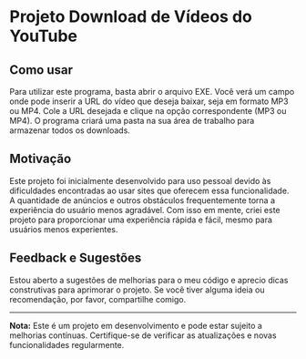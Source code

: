 # Projeto Download de Vídeos do YouTube

## Como usar

Para utilizar este programa, basta abrir o arquivo EXE. Você verá um campo onde pode inserir a URL do vídeo que deseja baixar, seja em formato MP3 ou MP4. Cole a URL desejada e clique na opção correspondente (MP3 ou MP4). O programa criará uma pasta na sua área de trabalho para armazenar todos os downloads.

## Motivação

Este projeto foi inicialmente desenvolvido para uso pessoal devido às dificuldades encontradas ao usar sites que oferecem essa funcionalidade. A quantidade de anúncios e outros obstáculos frequentemente torna a experiência do usuário menos agradável. Com isso em mente, criei este projeto para proporcionar uma experiência rápida e fácil, mesmo para usuários menos experientes.

## Feedback e Sugestões

Estou aberto a sugestões de melhorias para o meu código e aprecio dicas construtivas para aprimorar o projeto. Se você tiver alguma ideia ou recomendação, por favor, compartilhe comigo.

---

**Nota:** Este é um projeto em desenvolvimento e pode estar sujeito a melhorias contínuas. Certifique-se de verificar as atualizações e novas funcionalidades regularmente.
